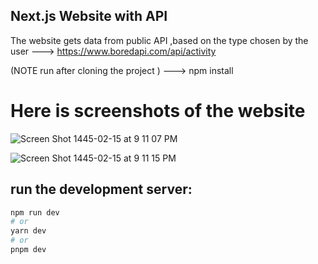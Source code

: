 ## Next.js Website with  API 

The website gets data from public API ,based on the type chosen by the user
--->    https://www.boredapi.com/api/activity


(NOTE run after cloning the project ) ---> npm install 



# Here is screenshots of the website

![Screen Shot 1445-02-15 at 9 11 07 PM](https://github.com/HanenAljadani/Activity_API_Project/assets/98253428/ff188a17-253d-4bd1-b64e-a06634858cad)




![Screen Shot 1445-02-15 at 9 11 15 PM](https://github.com/HanenAljadani/Activity_API_Project/assets/98253428/69028652-c19e-42f7-8b7d-2567818814ce)



## run the development server:

```bash
npm run dev
# or
yarn dev
# or
pnpm dev
```
